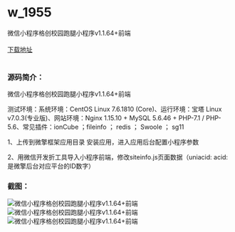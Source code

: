 # w_1955
微信小程序格创校园跑腿小程序v1.1.64+前端
<br/></br>
[下载地址](https://www.uuid2.com/1955.html "下载地址")
<br/></br>
<h3>源码简介：</h3>
<p>微信小程序格创校园跑腿小程序v1.1.64+前端<p>
<p>测试环境：系统环境：CentOS Linux 7.6.1810 (Core)、运行环境：宝塔 Linux v7.0.3(专业版)、网站环境：Nginx 1.15.10 + MySQL 5.6.46 + PHP-7.1 / PHP-5.6、常见插件：ionCube ；fileinfo ； redis ； Swoole ； sg11<p>
<p>1、上传到微擎框架应用目录 安装应用，进入应用后台配置小程序参数<p>
<p>2、用微信开发折工具导入小程序前端，修改siteinfo.js页面数据（uniacid:  acid:  是微擎后台对应平台的ID数字）<p>
<h3>截图：</h3>
<img src="https://www.uuid2.com/wp-content/uploads/img/202201/a065d99690.png" alt="微信小程序格创校园跑腿小程序v1.1.64+前端"><img src="https://www.uuid2.com/wp-content/uploads/img/202201/02f10fc837.png" alt="微信小程序格创校园跑腿小程序v1.1.64+前端"><img src="https://www.uuid2.com/wp-content/uploads/img/202201/08d4919142.png" alt="微信小程序格创校园跑腿小程序v1.1.64+前端">
